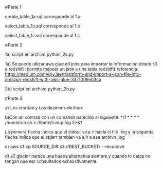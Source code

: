 #Parte 1

create_table_1a.sql corresponde al 1.a

select_table_1b.sql corresponde al 1.b

select_table_1c.sql corresponde al 1.c

#Parte 2

1a) script en archivo python_2a.py

1a) Se puede utlizar aws glue etl jobs para importar la informacion desde s3 a redshift (permite mapear un json a una tabla redshift)
referencia: https://medium.com/@ly.lee/transform-and-import-a-json-file-into-amazon-redshift-with-aws-glue-3371006e03ca

2b) script en archivo python_2b.py

#Parte 3

a) Los crontab y Los deamons de linux

b)Con un contrab con un comando parecido al siguiente:
*/1 * * * * /home/run.sh > /home/runup.log 2>&1

La primera flecha indica que el stdout va a ir hacia el file .log y 
la segunda flecha indica que el stderr tambien va a ir a ese archivo .log

c) aws s3 cp SOURCE_DIR s3://DEST_BUCKET/ --recursive


d) s3 glacier parece una buena alternativa siempre y cuando lo datos 
no tengan que ser consultados exhaustivamente.